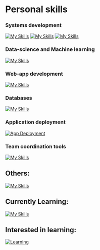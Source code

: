 # Personal skills
### Systems development
[![My Skills](https://skillicons.dev/icons?i=linux,bash&theme=dark)](https://skillicons.dev)
[![My Skills](https://skillicons.dev/icons?i=java,maven,spring&theme=dark)](https://skillicons.dev)
[![My Skills](https://skillicons.dev/icons?i=c,cpp,cs,dotnet&theme=dark)](https://skillicons.dev)
### Data-science and Machine learning
[![My Skills](https://skillicons.dev/icons?i=python,pytorch&theme=dark)](https://skillicons.dev)
### Web-app development
[![My Skills](https://skillicons.dev/icons?i=js,html,css,vue,nodejs&theme=dark)](https://skillicons.dev)
### Databases
[![My Skills](https://skillicons.dev/icons?i=supabase,postgres&theme=dark)](https://skillicons.dev)
### Application deployment
[![App Deployment](https://skillicons.dev/icons?i=aws,docker,ansible&theme=dark)](https://skillicons.dev)

### Team coordination tools
[![My Skills](https://skillicons.dev/icons?i=git,github,gitlab&theme=dark)](https://skillicons.dev)

## Others:
[![My Skills](https://skillicons.dev/icons?i=julia,solidity&theme=dark)](https://skillicons.dev)

## Currently Learning: 
[![My Skills](https://skillicons.dev/icons?i=rust&theme=dark)](https://skillicons.dev)

## Interested in learning:
[![Learning](https://skillicons.dev/icons?i=go,kubernetes&theme=dark)](https://skillicons.dev)

<!--
**0x000001A4/0x000001A4** is a ✨ _special_ ✨ repository because its `README.md` (this file) appears on your GitHub profile.

Here are some ideas to get you started:

- 🔭 I’m currently working on ...
- 🌱 I’m currently learning ...
- 👯 I’m looking to collaborate on ...
- 🤔 I’m looking for help with ...
- 💬 Ask me about ...
- 📫 How to reach me: ...
- 😄 Pronouns: ...
- ⚡ Fun fact: ...
-->
